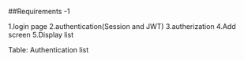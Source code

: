 ##Requirements -1

1.login page
2.authentication(Session and JWT)
3.autherization
4.Add screen
5.Display list

Table:
Authentication
list
